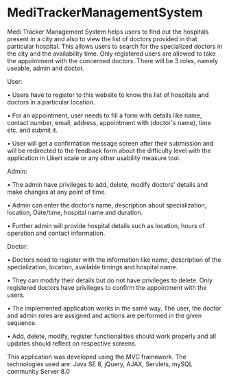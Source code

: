 # MediTrackerManagementSystem
Medi Tracker Management System helps users to find out the hospitals present in a city and also to view the list of doctors provided in that particular hospital. This allows users to search for the specialized doctors in the city and the availability time. Only registered users are allowed to take the appointment with the concerned doctors. There will be 3 roles, namely useable, admin and doctor.

User:

•	Users have to register to this website to know the list of hospitals and doctors in a particular location.

•	For an appointment, user needs to fill a form with details like name, contact number, email, address, appointment with (doctor's name), time etc. and submit it.

•	User will get a confirmation message screen after their submission and will be redirected to the feedback form about the difficulty level with the application in Likert scale or any other usability measure tool. 

Admin:

•	The admin have privileges to add, delete, modify doctors’ details and make changes at any point of time. 

•	Admin can enter the doctor’s name, description about specialization, location, Date/time, hospital name and duration. 

•	Further admin will provide hospital details such as location, hours of operation and contact information.

Doctor:

•	Doctors need to register with the information like name, description of the specialization, location, available timings and hospital name.

•	They can modify their details but do not have privileges to delete. Only registered doctors have privileges to confirm the appointment with the users.

•	The implemented application works in the same way. The user, the doctor and admin roles are assigned and actions are performed in the given sequence.

•	Add, delete, modify, register functionalities should work properly and all updates should reflect on respective screens.

This application was developed using the MVC framework.
The technologies used are: Java SE 8, jQuery, AJAX, Servlets, mySQL community Server 8.0 
